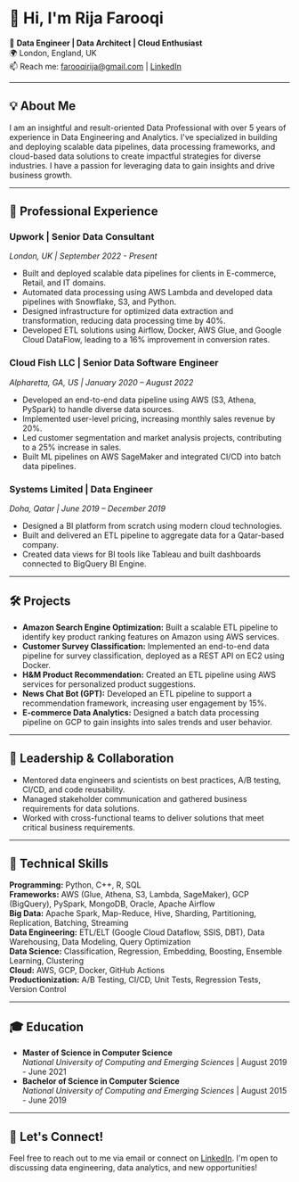 # 👋 Hi, I'm Rija Farooqi

💼 **Data Engineer | Data Architect | Cloud Enthusiast**  
🌍 London, England, UK  
📫 Reach me: farooqirija@gmail.com | [LinkedIn](https://www.linkedin.com/in/rija-farooqi/)

---

## 💡 About Me

I am an insightful and result-oriented Data Professional with over 5 years of experience in Data Engineering and Analytics. I've specialized in building and deploying scalable data pipelines, data processing frameworks, and cloud-based data solutions to create impactful strategies for diverse industries. I have a passion for leveraging data to gain insights and drive business growth.

---

## 🌟 Professional Experience

### **Upwork** | Senior Data Consultant  
_London, UK | September 2022 - Present_

- Built and deployed scalable data pipelines for clients in E-commerce, Retail, and IT domains.
- Automated data processing using AWS Lambda and developed data pipelines with Snowflake, S3, and Python.
- Designed infrastructure for optimized data extraction and transformation, reducing data processing time by 40%.
- Developed ETL solutions using Airflow, Docker, AWS Glue, and Google Cloud DataFlow, leading to a 16% improvement in conversion rates.

### **Cloud Fish LLC** | Senior Data Software Engineer  
_Alpharetta, GA, US | January 2020 – August 2022_

- Developed an end-to-end data pipeline using AWS (S3, Athena, PySpark) to handle diverse data sources.
- Implemented user-level pricing, increasing monthly sales revenue by 20%.
- Led customer segmentation and market analysis projects, contributing to a 25% increase in sales.
- Built ML pipelines on AWS SageMaker and integrated CI/CD into batch data pipelines.

### **Systems Limited** | Data Engineer  
_Doha, Qatar | June 2019 – December 2019_

- Designed a BI platform from scratch using modern cloud technologies.
- Built and delivered an ETL pipeline to aggregate data for a Qatar-based company.
- Created data views for BI tools like Tableau and built dashboards connected to BigQuery BI Engine.

---

## 🛠️ Projects

- **Amazon Search Engine Optimization:** Built a scalable ETL pipeline to identify key product ranking features on Amazon using AWS services.
- **Customer Survey Classification:** Implemented an end-to-end data pipeline for survey classification, deployed as a REST API on EC2 using Docker.
- **H&M Product Recommendation:** Created an ETL pipeline using AWS services for personalized product suggestions.
- **News Chat Bot (GPT):** Developed an ETL pipeline to support a recommendation framework, increasing user engagement by 15%.
- **E-commerce Data Analytics:** Designed a batch data processing pipeline on GCP to gain insights into sales trends and user behavior.

---

## 💼 Leadership & Collaboration

- Mentored data engineers and scientists on best practices, A/B testing, CI/CD, and code reusability.
- Managed stakeholder communication and gathered business requirements for data solutions.
- Worked with cross-functional teams to deliver solutions that meet critical business requirements.

---

## 🧰 Technical Skills

**Programming:** Python, C++, R, SQL  
**Frameworks:** AWS (Glue, Athena, S3, Lambda, SageMaker), GCP (BigQuery), PySpark, MongoDB, Oracle, Apache Airflow  
**Big Data:** Apache Spark, Map-Reduce, Hive, Sharding, Partitioning, Replication, Batching, Streaming  
**Data Engineering:** ETL/ELT (Google Cloud Dataflow, SSIS, DBT), Data Warehousing, Data Modeling, Query Optimization  
**Data Science:** Classification, Regression, Embedding, Boosting, Ensemble Learning, Clustering  
**Cloud:** AWS, GCP, Docker, GitHub Actions  
**Productionization:** A/B Testing, CI/CD, Unit Tests, Regression Tests, Version Control

---

## 🎓 Education

- **Master of Science in Computer Science**  
  _National University of Computing and Emerging Sciences_ | August 2019 - June 2021
- **Bachelor of Science in Computer Science**  
  _National University of Computing and Emerging Sciences_ | August 2015 - June 2019

---

## 🤝 Let's Connect!

Feel free to reach out to me via email or connect on [LinkedIn](https://www.linkedin.com/in/rija-farooqi/). I'm open to discussing data engineering, data analytics, and new opportunities!
